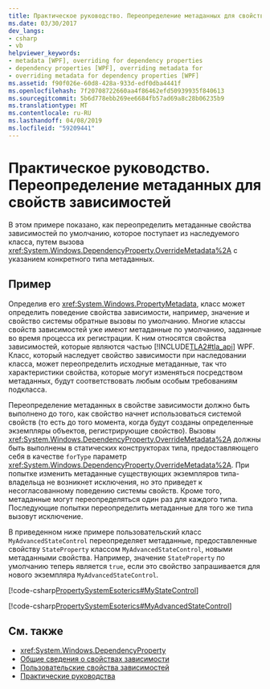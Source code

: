 ```yaml
---
title: Практическое руководство. Переопределение метаданных для свойств зависимостей
ms.date: 03/30/2017
dev_langs:
- csharp
- vb
helpviewer_keywords:
- metadata [WPF], overriding for dependency properties
- dependency properties [WPF], overriding metadata for
- overriding metadata for dependency properties [WPF]
ms.assetid: f90f026e-60d8-428a-933d-edf0dba4441f
ms.openlocfilehash: 7f20708722660aa4f86462efd50939935f840613
ms.sourcegitcommit: 5b6d778ebb269ee6684fb57ad69a8c28b06235b9
ms.translationtype: MT
ms.contentlocale: ru-RU
ms.lasthandoff: 04/08/2019
ms.locfileid: "59209441"
---
```

# <a name="how-to-override-metadata-for-a-dependency-property"></a>Практическое руководство. Переопределение метаданных для свойств зависимостей
В этом примере показано, как переопределить метаданные свойства зависимостей по умолчанию, которое поступает из наследуемого класса, путем вызова <xref:System.Windows.DependencyProperty.OverrideMetadata%2A> с указанием конкретного типа метаданных.  
  
## <a name="example"></a>Пример  
 Определив его <xref:System.Windows.PropertyMetadata>, класс может определить поведение свойства зависимости, например, значение и свойство системы обратные вызовы по умолчанию. Многие классы свойств зависимостей уже имеют метаданные по умолчанию, заданные во время процесса их регистрации. К ним относятся свойства зависимостей, которые являются частью [!INCLUDE[TLA2#tla_api](../../../../includes/tla2sharptla-api-md.md)] WPF. Класс, который наследует свойство зависимости при наследовании класса, может переопределить исходные метаданные, так что характеристики свойства, которые могут изменяться посредством метаданных, будут соответствовать любым особым требованиям подкласса.  
  
 Переопределение метаданных в свойстве зависимости должно быть выполнено до того, как свойство начнет использоваться системой свойств (то есть до того момента, когда будут созданы определенные экземпляры объектов, регистрирующие свойство). Вызовы <xref:System.Windows.DependencyProperty.OverrideMetadata%2A> должны быть выполнены в статических конструкторах типа, предоставляющего себя в качестве `forType` параметр <xref:System.Windows.DependencyProperty.OverrideMetadata%2A>. При попытке изменить метаданные существующих экземпляров типа-владельца не возникнет исключения, но это приведет к несогласованному поведению системы свойств. Кроме того, метаданные могут переопределяться один раз для каждого типа. Последующие попытки переопределить метаданные для того же типа вызовут исключение.  
  
 В приведенном ниже примере пользовательский класс `MyAdvancedStateControl` переопределяет метаданные, предоставленные свойству `StateProperty` классом `MyAdvancedStateControl`, новыми метаданными свойства. Например, значение `StateProperty` по умолчанию теперь является `true`, если это свойство запрашивается для нового экземпляра `MyAdvancedStateControl`.  
  
 [!code-csharp[PropertySystemEsoterics#MyStateControl](~/samples/snippets/csharp/VS_Snippets_Wpf/PropertySystemEsoterics/CSharp/SDKSampleLibrary/class1.cs#mystatecontrol)]
   
[!code-csharp[PropertySystemEsoterics#MyAdvancedStateControl](~/samples/snippets/csharp/VS_Snippets_Wpf/PropertySystemEsoterics/CSharp/SDKSampleLibrary/class1.cs#myadvancedstatecontrol)]
  
  
## <a name="see-also"></a>См. также

- <xref:System.Windows.DependencyProperty>
- [Общие сведения о свойствах зависимости](dependency-properties-overview.md)
- [Пользовательские свойства зависимостей](custom-dependency-properties.md)
- [Практические руководства](properties-how-to-topics.md)
